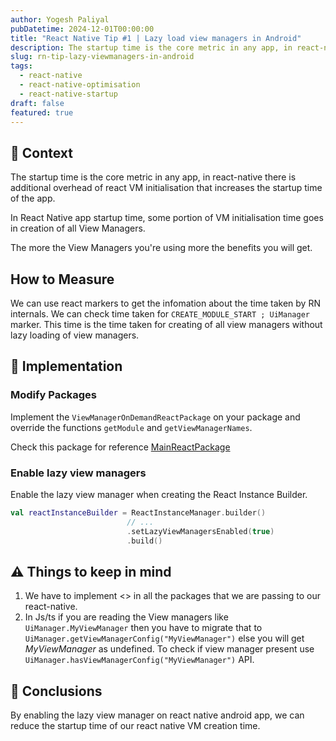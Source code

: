 ```yaml
---
author: Yogesh Paliyal
pubDatetime: 2024-12-01T00:00:00
title: "React Native Tip #1 | Lazy load view managers in Android"
description: The startup time is the core metric in any app, in react-native there is additional overhead of react VM initialisation that increases the startup time of the app.
slug: rn-tip-lazy-viewmanagers-in-android
tags:
  - react-native
  - react-native-optimisation
  - react-native-startup
draft: false
featured: true
---
```


## 📜 Context 
The startup time is the core metric in any app, in react-native there is additional overhead of react VM initialisation that increases the startup time of the app.

In React Native app startup time, some portion of VM initialisation time goes in creation of all View Managers.

The more the View Managers you're using more the benefits you will get.

## How to Measure
We can use react markers to get the infomation about the time taken by RN internals.
We can check time taken for `CREATE_MODULE_START ; UiManager` marker. This time is the time taken for creating of all view managers without lazy loading of view managers.

## 🔨 Implementation
### Modify Packages
Implement the `ViewManagerOnDemandReactPackage` on your package and override the functions `getModule` and `getViewManagerNames`.

Check this package for reference [MainReactPackage](https://github.com/facebook/react-native/blob/40c194cf47634e2ca803ae1f469f4091aeeadaf0/packages/react-native/ReactAndroid/src/main/java/com/facebook/react/shell/MainReactPackage.kt#L12)

### Enable lazy view managers
Enable the lazy view manager when creating the React Instance Builder.
```kotlin
val reactInstanceBuilder = ReactInstanceManager.builder()
                          // ...
                          .setLazyViewManagersEnabled(true)
                          .build()
```


## ⚠️ Things to keep in mind
1. We have to implement <> in all the packages that we are passing to our react-native.
2. In Js/ts if you are reading the View managers like `UiManager.MyViewManager` then you have to migrate that to `UiManager.getViewManagerConfig("MyViewManager")` else you will get *MyViewManager* as undefined.
To check if view manager present use `UiManager.hasViewManagerConfig("MyViewManager")` API.

## 📒 Conclusions 
By enabling the lazy view manager on react native android app, we can reduce the startup time of our react native VM creation time.